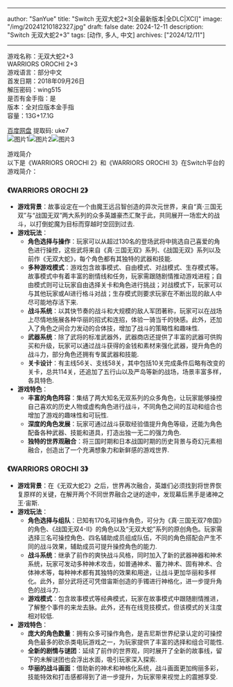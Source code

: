 
---
author: "SanYue"
title: "Switch 无双大蛇2+3[全最新版本|全DLC|XCI]"
image: "/img/20241210182327.jpg"
draft: false
date: 2024-12-11
description: "Switch 无双大蛇2+3"
tags: [动作, 多人, 中文]
archives: ["2024/12/11"]

---

游戏名称：无双大蛇2+3   
WARRIORS OROCHI 2+3    
游戏语言：部分中文  
首发日期：2018年09月26日  
解压密码：wing515  
是否有金手指：是  
版本：全对应版本金手指   
容量：13G+17.1G

[百度网盘](https://pan.baidu.com/s/1q54zBAxCySsUrstXDdzyoQ) 提取码: uke7  
![图片1](/img/0830ca.jpg)![图片2](/img/41b118.jpg)![图片3](/img/45766a.jpg)  

游戏简介  
以下是《WARRIORS OROCHI 2》和《WARRIORS OROCHI 3》在Switch平台的游戏简介：

### 《WARRIORS OROCHI 2》
- **游戏背景**：故事设定在一个由魔王远吕智创造的异次元世界，来自“真·三国无双”与“战国无双”两大系列的众多英雄豪杰汇聚于此，共同展开一场宏大的战斗，以打倒蛇魔为目标而穿越时空回到过去.
- **游戏玩法**：
    - **角色选择与操作**：玩家可以从超过130名的登场武将中挑选自己喜爱的角色进行操控，这些武将来自《真·三国无双》系列、《战国无双》系列以及前作《无双大蛇》，每个角色都有其独特的武器和技能.
    - **多种游戏模式**：游戏包含故事模式、自由模式、对战模式、生存模式等。故事模式中有着丰富的剧情线和任务，玩家需跟随剧情推动游戏进程；自由模式则可让玩家自由选择关卡和角色进行挑战；对战模式下，玩家可以与其他玩家或AI进行格斗对战；生存模式则要求玩家在不断出现的敌人中尽可能地存活下来.
    - **战斗系统**：以其快节奏的战斗和大规模的敌人军团著称，玩家可以在战场上尽情地施展各种华丽的招式和连招，体验一骑当千的快感。此外，还加入了角色之间合力发动的合体技，增加了战斗的策略性和趣味性.
    - **武器系统**：除了武将的标准武器外，武器商店还提供了丰富的武器可供购买和升级，玩家可以通过战斗获得的金钱和素材来强化武器，提升角色的战斗力，部分角色还拥有专属武器和技能.
    - **关卡设计**：有主线56关、支线58关，其中包括10关完成条件后略有改变的关卡，总共114关，还追加了五行山以及严岛等新的战场，场景丰富多样，各具特色.
- **游戏特色**：
    - **丰富的角色阵容**：集结了两大知名无双系列的众多角色，让玩家能够操控自己喜欢的历史人物或虚构角色进行战斗，不同角色之间的互动和组合也增加了游戏的趣味性和可玩性.
    - **深度的角色发展**：玩家可通过战斗获取经验值提升角色等级，还能为角色配备各种武器、技能和道具，打造出独一无二的强力角色.
    - **独特的世界观融合**：将三国时期和日本战国时期的历史背景与奇幻元素相融合，创造出了一个充满想象力和新鲜感的游戏世界.

### 《WARRIORS OROCHI 3》
- **游戏背景**：在《无双大蛇2》之后，世界再次融合，英雄们必须找到将世界恢复原样的关键，在解开两个不同世界融合之谜的途中，发现幕后黑手是诸神之王·宙斯.
- **游戏玩法**：
    - **角色选择与组队**：已知有170名可操作角色，可分为《真·三国无双7帝国》的角色、《战国无双4-II》的角色以及“无双大蛇”系列的原创角色。玩家需选择三名可操控角色、四名辅助成员组成队伍，不同的角色搭配会产生不同的战斗效果，辅助成员可提升操控角色的能力.
    - **战斗系统**：继承了前作的爽快战斗风格，同时加入了新的武器神器和神术系统，玩家可发动多种神术攻击，如普通神术、蓄力神术、固有神术、合体神术等，每种神术都有其独特的效果和用途，让战斗更加华丽和多样化。此外，部分武将还可凭借宙斯创造的手镯进行神格化，进一步提升角色的战斗力.
    - **游戏模式**：包含故事模式等经典模式，玩家在故事模式中跟随剧情推进，了解整个事件的来龙去脉。此外，还有在线竞技模式，但该模式的关注度相对较低.
- **游戏特色**：
    - **庞大的角色数量**：拥有众多可操作角色，是吉尼斯世界纪录认定的可操控角色最多的砍杀类电玩游戏之一，为玩家提供了丰富的选择和组合可能性.
    - **全新的剧情与谜团**：延续了前作的世界观，同时展开了全新的故事线，留下的未解谜团也会浮出水面，吸引玩家深入探索.
    - **华丽的战斗画面**：借助新的神术和神格化系统，战斗画面更加绚丽多彩，技能特效和打击感都得到了进一步提升，为玩家带来视觉上的震撼享受.
 
